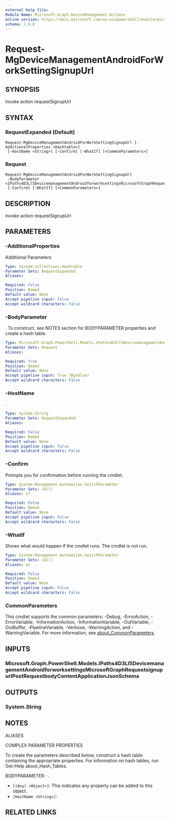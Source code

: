 ```yaml
---
external help file:
Module Name: Microsoft.Graph.DeviceManagement.Actions
online version: https://docs.microsoft.com/en-us/powershell/module/microsoft.graph.devicemanagement.actions/request-mgdevicemanagementandroidforworksettingsignupurl
schema: 2.0.0
---
```


# Request-MgDeviceManagementAndroidForWorkSettingSignupUrl

## SYNOPSIS
Invoke action requestSignupUrl

## SYNTAX

### RequestExpanded (Default)
```
Request-MgDeviceManagementAndroidForWorkSettingSignupUrl [-AdditionalProperties <Hashtable>]
 [-HostName <String>] [-Confirm] [-WhatIf] [<CommonParameters>]
```

### Request
```
Request-MgDeviceManagementAndroidForWorkSettingSignupUrl
 -BodyParameter <IPaths4D3Ll5DevicemanagementAndroidforworksettingsMicrosoftGraphRequestsignupurlPostRequestbodyContentApplicationJsonSchema>
 [-Confirm] [-WhatIf] [<CommonParameters>]
```

## DESCRIPTION
Invoke action requestSignupUrl

## PARAMETERS

### -AdditionalProperties
Additional Parameters

```yaml
Type: System.Collections.Hashtable
Parameter Sets: RequestExpanded
Aliases:

Required: False
Position: Named
Default value: None
Accept pipeline input: False
Accept wildcard characters: False
```

### -BodyParameter
.
To construct, see NOTES section for BODYPARAMETER properties and create a hash table.

```yaml
Type: Microsoft.Graph.PowerShell.Models.IPaths4D3Ll5DevicemanagementAndroidforworksettingsMicrosoftGraphRequestsignupurlPostRequestbodyContentApplicationJsonSchema
Parameter Sets: Request
Aliases:

Required: True
Position: Named
Default value: None
Accept pipeline input: True (ByValue)
Accept wildcard characters: False
```

### -HostName
.

```yaml
Type: System.String
Parameter Sets: RequestExpanded
Aliases:

Required: False
Position: Named
Default value: None
Accept pipeline input: False
Accept wildcard characters: False
```

### -Confirm
Prompts you for confirmation before running the cmdlet.

```yaml
Type: System.Management.Automation.SwitchParameter
Parameter Sets: (All)
Aliases: cf

Required: False
Position: Named
Default value: None
Accept pipeline input: False
Accept wildcard characters: False
```

### -WhatIf
Shows what would happen if the cmdlet runs.
The cmdlet is not run.

```yaml
Type: System.Management.Automation.SwitchParameter
Parameter Sets: (All)
Aliases: wi

Required: False
Position: Named
Default value: None
Accept pipeline input: False
Accept wildcard characters: False
```

### CommonParameters
This cmdlet supports the common parameters: -Debug, -ErrorAction, -ErrorVariable, -InformationAction, -InformationVariable, -OutVariable, -OutBuffer, -PipelineVariable, -Verbose, -WarningAction, and -WarningVariable. For more information, see [about_CommonParameters](http://go.microsoft.com/fwlink/?LinkID=113216).

## INPUTS

### Microsoft.Graph.PowerShell.Models.IPaths4D3Ll5DevicemanagementAndroidforworksettingsMicrosoftGraphRequestsignupurlPostRequestbodyContentApplicationJsonSchema

## OUTPUTS

### System.String

## NOTES

ALIASES

COMPLEX PARAMETER PROPERTIES

To create the parameters described below, construct a hash table containing the appropriate properties. For information on hash tables, run Get-Help about_Hash_Tables.


BODYPARAMETER <IPaths4D3Ll5DevicemanagementAndroidforworksettingsMicrosoftGraphRequestsignupurlPostRequestbodyContentApplicationJsonSchema>: .
  - `[(Any) <Object>]`: This indicates any property can be added to this object.
  - `[HostName <String>]`: 

## RELATED LINKS

